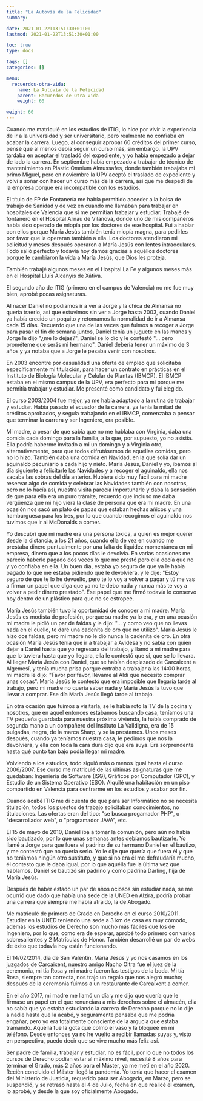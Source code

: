```yaml
---
title: "La Autovía de la Felicidad"
summary:

date: 2021-01-22T13:51:30+01:00
lastmod: 2021-01-22T13:51:30+01:00

toc: true
type: docs

tags: []
categories: []

menu:
  recuerdos-otra-vida:
    name: La Autovía de la Felicidad
    parent: Recuerdos de Otra Vida
    weight: 60

weight: 60
---
```


Cuando me matriculé en los estudios de ITIG, lo hice por vivir la experiencia de ir a la universidad y ser universitario, pero realmente no confiaba en acabar la carrera. Luego, al conseguir aprobar 60 créditos del primer curso, pensé que al menos debía seguir un curso más, sin embargo, la UPV tardaba en aceptar el trasladó del expediente, y yo había empezado a dejar de lado la carrera. En septiembre había empezado a trabajar de técnico de mantenimiento en Plastic Omnium Almussafes, donde también trabajaba mi primo Miguel, pero en noviembre la UPV aceptó el traslado de expediente y volví a soñar con hacer un curso más de la carrera, así que me despedí de la empresa porque era incompatible con los estudios.

El título de FP de Fontanería me había permitido acceder a la bolsa de trabajo de Sanidad y de vez en cuando me llamaban para trabajar en hospitales de Valencia que sí me permitían trabajar y estudiar. Trabajé de fontanero en el Hospital Arnau de Vilanova, donde uno de mis compañeros había sido operado de miopía por los doctores de ese hospital. Fui a hablar con ellos porque María Jesús también tenía miopía magna, para pedirles por favor que la operaran también a ella. Los doctores atendieron mi solicitud y meses después operaron a María Jesús con lentes intraoculares. Todo salió perfecto y todavía hoy damos gracias a aquéllos doctores porque le cambiaron la vida a María Jesús, que Dios les proteja.

También trabajé algunos meses en el Hospital La Fe y algunos meses más en el Hospital Lluís Alcanyís de Xátiva.

El segundo año de ITIG (primero en el campus de Valencia) no me fue muy bien, aprobé pocas asignaturas.

Al nacer Daniel no podíamos ir a ver a Jorge y la chica de Almansa no quería traerlo, así que estuvimos sin ver a Jorge hasta 2003, cuando Daniel ya había crecido un poquito y retomamos la normalidad de ir a Almansa cada 15 días. Recuerdo que una de las veces que fuimos a recoger a Jorge para pasar el fin de semana juntos, Daniel tenía un juguete en las manos y Jorge le dijo "¿me lo dejas?", Daniel se lo dio y le contestó "... pero prométeme que serás mi hermano". Daniel debería tener un máximo de 3 años y ya notaba que a Jorge le pesaba venir con nosotros.

En 2003 encontré por casualidad una oferta de empleo que solicitaba específicamente mi titulación, para hacer un contrato en prácticas en el Instituto de Biología Molecular y Celular de Plantas (IBMCP). El IBMCP estaba en el mismo campus de la UPV, era perfecto para mi porque me permitía trabajar y estudiar. Me presenté como candidato y fui elegido.

El curso 2003/2004 fue mejor, ya me había adaptado a la rutina de trabajar y estudiar. Había pasado el ecuador de la carrera, ya tenía la mitad de créditos aprobados, y seguía trabajando en el IBMCP, comenzaba a pensar que terminar la carrera y ser Ingeniero, era posible.

Mi madre, a pesar de que sabía que no me hablaba con Virginia, daba una comida cada domingo para la familia, a la que, por supuesto, yo no asistía. Ella podría haberme invitado a mi un domingo y a Virginia otro, alternativamente, para que todos difrutásemos de aquéllas comidas, pero no lo hizo. También daba una comida en Navidad, en la que solía dar un aguinaldo pecuniario a cada hijo y nieto. María Jesús, Daniel y yo, íbamos al día siguiente a felicitarle las Navidades y a recoger el aguinaldo, ella nos sacaba las sobras del día anterior. Hubiera sido muy fácil para mi madre reservar algo de comida y celebrar las Navidades también con nosotros, pero no lo hacía así, nuestra visita parecía importunarle y daba la sensación de que para ella era un puro trámite, recuerdo que incluso me daba vergüenza que mi hijo viera la clase de persona que era mi madre. En una ocasión nos sacó un plato de papas que estaban hechas añicos y una hamburguesa para los tres, por lo que cuando recogimos el aguinaldo nos tuvimos que ir al McDonalds a comer.

Yo descubrí que mi madre era una persona tóxica, a quien es mejor querer desde la distancia, a los 21 años, cuando ella de vez en cuando me prestaba dinero puntualmente por una falta de liquidez momentánea en mi empresa, dinero que a los pocos días le devolvía. En varias ocasiones me pareció haberle pagado dos veces lo que me prestó pero ella decía que no y yo confiaba en ella. Un buen día, estaba yo seguro de que ya le había pagado lo que me estaba pidiendo que le devolviera, y le dije: "Estoy seguro de que te lo he devuelto, pero te lo voy a volver a pagar y tú me vas a firmar un papel que diga que ya no te debo nada y nunca más te voy a volver a pedir dinero prestado". Ese papel que me firmó todavía lo conservo hoy dentro de un plástico para que no se estropee.

María Jesús también tuvo la oportunidad de conocer a mi madre. María Jesús es modista de profesión, porque su madre ya lo era, y en una ocasión mi madre le pidió un par de faldas y le dijo: "... y como veo que no llevas nada en el cuello, te daré una cadenita de oro que no utilizo". María Jesús le hizo dos faldas, pero mi madre no le dio nunca la cadenita de oro. En otra ocasión María Jesús tenía que ir a trabajar a Avidesa y no sabía con quien dejar a Daniel hasta que yo regresara del trabajo, y llamó a mi madre para que lo tuviera hasta que yo llegara, ella le contestó que sí, que se lo llevara. Al llegar María Jesús con Daniel, que se habían desplazado de Carcaixent a Algemesí, y tenía mucha prisa porque entraba a trabajar a las 14:00 horas, mi madre le dijo: "Favor por favor, llévame al Aldi que necesito comprar unas cosas". María Jesús le contestó que era imposible que llegaría tarde al trabajo, pero mi madre no quería saber nada y María Jesús la tuvo que llevar a comprar. Ese día María Jesús llegó tarde al trabajo.

En otra ocasión que fuimos a visitarla, se le había roto la TV de la cocina y nosotros, que en aquel entonces estábamos buscando casa, teníamos una TV pequeña guardada para nuestra próxima vivienda, la había comprado de segunda mano a un compañero del Instituto La Valldigna, era de 15 pulgadas, negra, de la marca Sharp, y se la prestamos. Unos meses después, cuando ya teníamos nuestra casa, le pedimos que nos la devolviera, y ella con toda la cara dura dijo que era suya. Era sorprendente hasta qué punto tan bajo podía llegar mi madre.

Volviendo a los estudios, todo siguió más o menos igual hasta el curso 2006/2007. Ese curso me matriculé de las últimas asignaturas que me quedaban: Ingeniería de Software (ISG), Gráficos por Computador (GPC), y Estudio de un Sistema Operativo (ESO). Alquilé una habitación en un piso compartido en Valencia para centrarme en los estudios y acabar por fin.

Cuando acabé ITIG me di cuenta de que para ser Informático no se necesita titulación, todos los puestos de trabajo solicitaban conocimientos, no titulaciones. Las ofertas eran del tipo: "se busca progamador PHP", o "desarrollador web", o "programador JAVA", etc.

El 15 de mayo de 2010, Daniel iba a tomar la comunión, pero aún no había sido bautizado, por lo que unas semanas antes debíamos bautizarle. Yo llamé a Jorge para que fuera el padrino de su hermano Daniel en el bautizo, y me contestó que no quería serlo. Yo le dije que quería que fuera él y que no teníamos ningún otro sustituto, y que si no era él me defraudaría mucho, él contesto que le daba igual, por lo que aquélla fue la última vez que hablamos. Daniel se bautizó sin padrino y como padrina Darling, hija de María Jesús.

Después de haber estado un par de años ociosos sin estudiar nada, se me ocurrió que dado que había una sede de la UNED en Alzira, podría probar una carrera que siempre me había atraído, la de Abogado.

Me matriculé de primero de Grado en Derecho en el curso 2010/2011. Estudiar en la UNED teniendo una sede a 3 km de casa es muy cómodo, además los estudios de Derecho son mucho más fáciles que los de Ingeniero, por lo que, como era de esperar, aprobé todo primero con varios sobresalientes y 2 Matrículas de Honor. También desarrollé un par de webs de éxito que todavía hoy están funcionando.

El 14/02/2014, día de San Valentín, María Jesús y yo nos casamos en los juzgados de Carcaixent, nuestro amigo Nacho Oltra fue el juez de la ceremonia, mi tía Rosa y mi madre fueron las testigos de la boda. Mi tía Rosa, siempre tan correcta, nos trajo un regalo que nos alegró mucho; después de la ceremonia fuimos a un restaurante de Carcaixent a comer.

En el año 2017, mi madre me llamó un día y me dijo que quería que le firmase un papel en el que renunciara a mis derechos sobre el almacén, ella no sabía que yo estaba estudiando la carrera de Derecho porque no lo dije a nadie hasta que la acabé, y seguramente pensaba que me podría engañar, pero yo era totalmente consciente de la argucia que estaba tramando. Aquélla fue la gota que colmo el vaso y la bloqueé en mi teléfono. Desde entonces ya no he vuelto a recibir llamadas suyas y, visto en perspectiva, puedo decir que se vive mucho más feliz así.

Ser padre de familia, trabajar y estudiar, no es fácil, por lo que no todos los cursos de Derecho podían estar al máximo nivel, necesité 8 años para terminar el Grado, más 2 años para el Máster, ya me metí en el año 2020. Recién concluido el Máster llegó la pandemia. Yo tenía que hacer el examen del Ministerio de Justicia, requerido para ser Abogado, en Marzo, pero se suspendió, y se retrasó hasta el 4 de Julio, fecha en que realicé el examen, lo aprobé, y desde la que soy oficialmente Abogado.
